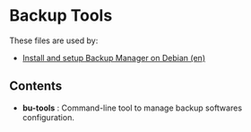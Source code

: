 Backup Tools
==============

These files are used by:

* [Install and setup Backup Manager on Debian (en)](http://howto.biapy.fr/en/debian-gnu-linux/system/software/install-and-setup-backup-manager-on-debian)

Contents
--------
* __bu-tools__ : Command-line tool to manage backup softwares configuration.

